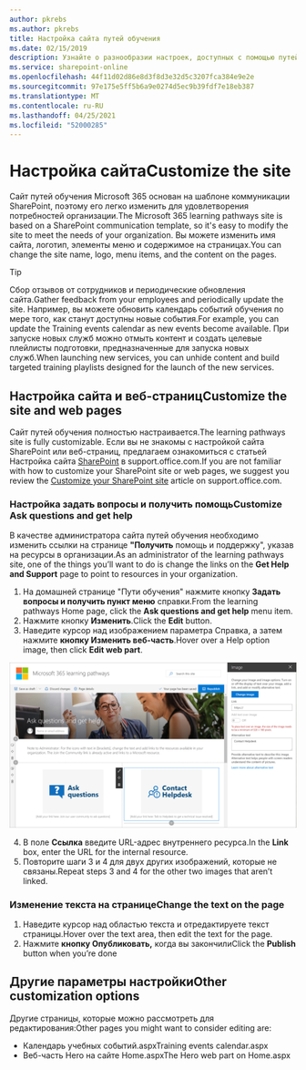 ```yaml
---
author: pkrebs
ms.author: pkrebs
title: Настройка сайта путей обучения
ms.date: 02/15/2019
description: Узнайте о разнообразии настроек, доступных с помощью путей обучения Microsoft 365
ms.service: sharepoint-online
ms.openlocfilehash: 44f11d02d86e8d3f8d3e32d5c3207fca384e9e2e
ms.sourcegitcommit: 97e175e5ff5b6a9e0274d5ec9b39fdf7e18eb387
ms.translationtype: MT
ms.contentlocale: ru-RU
ms.lasthandoff: 04/25/2021
ms.locfileid: "52000285"
---
```

# <a name="customize-the-site"></a><span data-ttu-id="82f35-103">Настройка сайта</span><span class="sxs-lookup"><span data-stu-id="82f35-103">Customize the site</span></span>

<span data-ttu-id="82f35-104">Сайт путей обучения Microsoft 365 основан на шаблоне коммуникации SharePoint, поэтому его легко изменить для удовлетворения потребностей организации.</span><span class="sxs-lookup"><span data-stu-id="82f35-104">The Microsoft 365 learning pathways site is based on a SharePoint communication template, so it's easy to modify the site to meet the needs of your organization.</span></span> <span data-ttu-id="82f35-105">Вы можете изменить имя сайта, логотип, элементы меню и содержимое на страницах.</span><span class="sxs-lookup"><span data-stu-id="82f35-105">You can change the site name, logo, menu items, and the content on the pages.</span></span> 

> [!TIP]
> <span data-ttu-id="82f35-106">Сбор отзывов от сотрудников и периодические обновления сайта.</span><span class="sxs-lookup"><span data-stu-id="82f35-106">Gather feedback from your employees and periodically update the site.</span></span> <span data-ttu-id="82f35-107">Например, вы можете обновить календарь событий обучения по мере того, как станут доступны новые события.</span><span class="sxs-lookup"><span data-stu-id="82f35-107">For example, you can update the Training events calendar as new events become available.</span></span> <span data-ttu-id="82f35-108">При запуске новых служб можно отмыть контент и создать целевые плейлисты подготовки, предназначенные для запуска новых служб.</span><span class="sxs-lookup"><span data-stu-id="82f35-108">When launching new services, you can unhide content and build targeted training playlists designed for the launch of the new services.</span></span> 

## <a name="customize-the-site-and-web-pages"></a><span data-ttu-id="82f35-109">Настройка сайта и веб-страниц</span><span class="sxs-lookup"><span data-stu-id="82f35-109">Customize the site and web pages</span></span>

<span data-ttu-id="82f35-110">Сайт путей обучения полностью настраивается.</span><span class="sxs-lookup"><span data-stu-id="82f35-110">The learning pathways site is fully customizable.</span></span> <span data-ttu-id="82f35-111">Если вы не знакомы с настройкой сайта SharePoint или веб-страниц, предлагаем ознакомиться с статьей Настройка сайта [SharePoint](https://support.office.com/article/customize-your-sharepoint-site-320b43e5-b047-4fda-8381-f61e8ac7f59b) в support.office.com.</span><span class="sxs-lookup"><span data-stu-id="82f35-111">If you are not familiar with how to customize your SharePoint site or web pages, we suggest you review the [Customize your SharePoint site](https://support.office.com/article/customize-your-sharepoint-site-320b43e5-b047-4fda-8381-f61e8ac7f59b) article on support.office.com.</span></span> 

### <a name="customize-ask-questions-and-get-help"></a><span data-ttu-id="82f35-112">Настройка задать вопросы и получить помощь</span><span class="sxs-lookup"><span data-stu-id="82f35-112">Customize Ask questions and get help</span></span>

<span data-ttu-id="82f35-113">В качестве администратора сайта путей обучения необходимо изменить ссылки на странице **"Получить** помощь и поддержку", указав на ресурсы в организации.</span><span class="sxs-lookup"><span data-stu-id="82f35-113">As an administrator of the learning pathways site, one of the things you’ll want to do is change the links on the **Get Help and Support** page to point to resources in your organization.</span></span> 

1.  <span data-ttu-id="82f35-114">На домашней странице "Пути обучения" нажмите кнопку **Задать вопросы и получить пункт меню** справки.</span><span class="sxs-lookup"><span data-stu-id="82f35-114">From the learning pathways Home page, click the **Ask questions and get help** menu item.</span></span>
2.  <span data-ttu-id="82f35-115">Нажмите кнопку **Изменить**.</span><span class="sxs-lookup"><span data-stu-id="82f35-115">Click the **Edit** button.</span></span>
3.  <span data-ttu-id="82f35-116">Наведите курсор над изображением параметра Справка, а затем нажмите **кнопку Изменить веб-часть**.</span><span class="sxs-lookup"><span data-stu-id="82f35-116">Hover over a Help option image, then click **Edit web part**.</span></span>

![cg-edithelp.png](media/cg-edithelp.png)

4.  <span data-ttu-id="82f35-118">В поле **Ссылка** введите URL-адрес внутреннего ресурса.</span><span class="sxs-lookup"><span data-stu-id="82f35-118">In the **Link** box, enter the URL for the internal resource.</span></span> 
5.  <span data-ttu-id="82f35-119">Повторите шаги 3 и 4 для двух других изображений, которые не связаны.</span><span class="sxs-lookup"><span data-stu-id="82f35-119">Repeat steps 3 and 4 for the other two images that aren’t linked.</span></span>

### <a name="change-the-text-on-the-page"></a><span data-ttu-id="82f35-120">Изменение текста на странице</span><span class="sxs-lookup"><span data-stu-id="82f35-120">Change the text on the page</span></span>

1. <span data-ttu-id="82f35-121">Наведите курсор над областью текста и отредактируете текст страницы.</span><span class="sxs-lookup"><span data-stu-id="82f35-121">Hover over the text area, then edit the text for the page.</span></span> 
2. <span data-ttu-id="82f35-122">Нажмите **кнопку Опубликовать,** когда вы закончили</span><span class="sxs-lookup"><span data-stu-id="82f35-122">Click the **Publish** button when you’re done</span></span>

## <a name="other-customization-options"></a><span data-ttu-id="82f35-123">Другие параметры настройки</span><span class="sxs-lookup"><span data-stu-id="82f35-123">Other customization options</span></span>
<span data-ttu-id="82f35-124">Другие страницы, которые можно рассмотреть для редактирования:</span><span class="sxs-lookup"><span data-stu-id="82f35-124">Other pages you might want to consider editing are:</span></span>

- <span data-ttu-id="82f35-125">Календарь учебных событий.aspx</span><span class="sxs-lookup"><span data-stu-id="82f35-125">Training events calendar.aspx</span></span>
- <span data-ttu-id="82f35-126">Веб-часть Hero на сайте Home.aspx</span><span class="sxs-lookup"><span data-stu-id="82f35-126">The Hero web part on Home.aspx</span></span>

